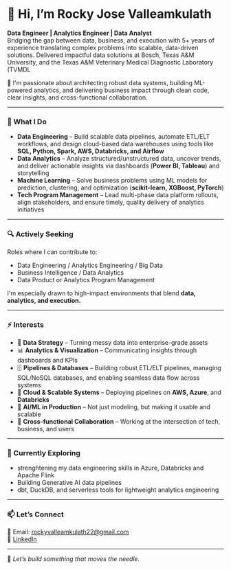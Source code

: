 # 👋 Hi, I’m Rocky Jose Valleamkulath

**Data Engineer | Analytics Engineer | Data Analyst**  
Bridging the gap between data, business, and execution with 5+ years of experience translating complex problems into scalable, data-driven solutions. Delivered impactful data solutions at Bosch, Texas A&M University, and the Texas A&M Veterinary Medical Diagnostic Laboratory (TVMDL

🎯 I'm passionate about architecting robust data systems, building ML-powered analytics, and delivering business impact through clean code, clear insights, and cross-functional collaboration.

---

### 💼 What I Do
- **Data Engineering** – Build scalable data pipelines, automate ETL/ELT workflows, and design cloud-based data warehouses using tools like **SQL, Python, Spark, AWS, Databricks, and Airflow**
- **Data Analytics** – Analyze structured/unstructured data, uncover trends, and deliver actionable insights via dashboards (**Power BI, Tableau**) and storytelling
- **Machine Learning** – Solve business problems using ML models for prediction, clustering, and optimization (**scikit-learn, XGBoost, PyTorch**)
- **Tech Program Management** – Lead multi-phase data platform rollouts, align stakeholders, and ensure timely, quality delivery of analytics initiatives

---

### 🔍 Actively Seeking
Roles where I can contribute to:
- Data Engineering / Analytics Engineering / Big Data
- Business Intelligence / Data Analytics
- Data Product or Analytics Program Management


I'm especially drawn to high-impact environments that blend **data, analytics, and execution.**

---

### ⚡ Interests
- 🧠 **Data Strategy** – Turning messy data into enterprise-grade assets
- 📊 **Analytics & Visualization** – Communicating insights through dashboards and KPIs
- 🗄️ **Pipelines & Databases** – Building robust ETL/ELT pipelines, managing SQL/NoSQL databases, and enabling seamless data flow across systems
- 🚀 **Cloud & Scalable Systems** – Deploying pipelines on **AWS, Azure**, and **Databricks**
- 🔄 **AI/ML in Production** – Not just modeling, but making it usable and scalable
- 🎯 **Cross-functional Collaboration** – Working at the intersection of tech, business, and users

---

### 🌱 Currently Exploring
- strenghtening my data engineering skills in Azure, Databricks and Apache Flink
- Building Generative AI data pipelines
- dbt, DuckDB, and serverless tools for lightweight analytics engineering

---

### 📫 Let’s Connect
📧 Email: rockyvalleamkulath22@gmail.com  
🔗 [LinkedIn](https://www.linkedin.com/in/rockyvalleamkulath/)  

---

🔁 *Let’s build something that moves the needle.*
